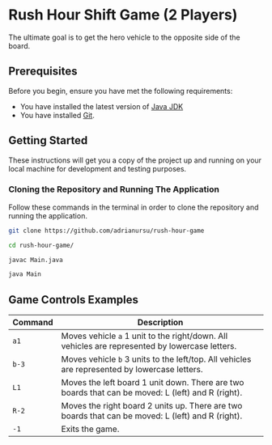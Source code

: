 # Rush Hour Shift Game (2 Players)

The ultimate goal is to get the hero vehicle to the opposite side of the board.

## Prerequisites

Before you begin, ensure you have met the following requirements:
- You have installed the latest version of [Java JDK](https://www.oracle.com/java/technologies/javase-jdk11-downloads.html)
- You have installed [Git](https://git-scm.com/downloads).

## Getting Started

These instructions will get you a copy of the project up and running on your local machine for development and testing purposes.

### Cloning the Repository and Running The Application

Follow these commands in the terminal in order to clone the repository and running the application.
```bash
git clone https://github.com/adrianursu/rush-hour-game
```
```bash
cd rush-hour-game/
```
```bash
javac Main.java
```
```bash
java Main
```
## Game Controls Examples

| Command | Description |
|---------|-------------|
| `a1`    | Moves vehicle `a` 1 unit to the right/down. All vehicles are represented by lowercase letters. |
| `b-3`   | Moves vehicle `b` 3 units to the left/top. All vehicles are represented by lowercase letters. |
| `L1`    | Moves the left board 1 unit down. There are two boards that can be moved: L (left) and R (right). |
| `R-2`   | Moves the right board 2 units up. There are two boards that can be moved: L (left) and R (right). |
| `-1`    | Exits the game. |
